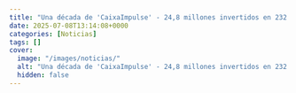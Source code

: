 ```yaml
---
title: "Una década de 'CaixaImpulse' - 24,8 millones invertidos en 232 proyectos de innovación en salud en España y Portugal"
date: 2025-07-08T13:14:08+0000
categories: [Noticias]
tags: []
cover:
  image: "/images/noticias/"
  alt: "Una década de 'CaixaImpulse' - 24,8 millones invertidos en 232 proyectos de innovación en salud en España y Portugal"
  hidden: false
---
```



